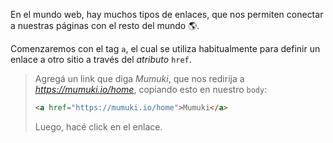 En el mundo web, hay muchos tipos de enlaces, que nos permiten conectar a nuestras páginas con el resto del mundo :earth_americas:.

Comenzaremos con el tag `a`, el cual se utiliza habitualmente para definir un enlace a otro sitio a través del _atributo_ `href`.

> Agregá un link que diga _Mumuki_, que nos redirija a _https://mumuki.io/home_, copiando esto en nuestro `body`:
> 
>```html
> <a href="https://mumuki.io/home">Mumuki</a>
>```
>
> Luego, hacé click en el enlace. 

